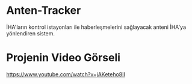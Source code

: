 # Anten-Tracker
İHA'ların kontrol istayonları ile haberleşmelerini sağlayacak anteni İHA'ya yönlendiren sistem.

# Projenin Video Görseli
https://www.youtube.com/watch?v=jAKeteho8II
